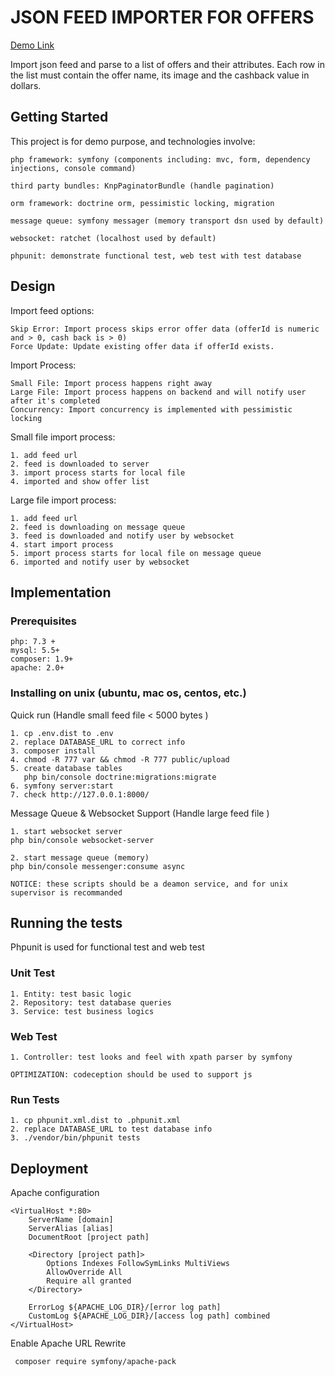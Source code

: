 # JSON FEED IMPORTER FOR OFFERS

[Demo Link](http://yadi.yunlishuju.com/)

Import json feed and parse to a list of offers and their attributes. Each row in the list must contain the offer name, its image and the cashback value in dollars.

## Getting Started

This project is for demo purpose, and technologies involve:

 ```
 php framework: symfony (components including: mvc, form, dependency injections, console command)

 third party bundles: KnpPaginatorBundle (handle pagination) 

 orm framework: doctrine orm, pessimistic locking, migration 

 message queue: symfony messager (memory transport dsn used by default)
 
 websocket: ratchet (localhost used by default)

 phpunit: demonstrate functional test, web test with test database
 ```

## Design


Import feed options:

```
Skip Error: Import process skips error offer data (offerId is numeric and > 0, cash back is > 0)
Force Update: Update existing offer data if offerId exists.
```

Import Process:

```
Small File: Import process happens right away
Large File: Import process happens on backend and will notify user after it's completed
Concurrency: Import concurrency is implemented with pessimistic locking
```

Small file import process:

```
1. add feed url 
2. feed is downloaded to server
3. import process starts for local file
4. imported and show offer list
```


Large file import process:

```
1. add feed url 
2. feed is downloading on message queue
3. feed is downloaded and notify user by websocket
4. start import process
5. import process starts for local file on message queue
6. imported and notify user by websocket
```

## Implementation

### Prerequisites

```
php: 7.3 + 
mysql: 5.5+
composer: 1.9+
apache: 2.0+
```

### Installing on unix (ubuntu, mac os, centos, etc.)

Quick run (Handle small feed file < 5000 bytes )

```
1. cp .env.dist to .env
2. replace DATABASE_URL to correct info
3. composer install
4. chmod -R 777 var && chmod -R 777 public/upload
5. create database tables
   php bin/console doctrine:migrations:migrate
6. symfony server:start
7. check http://127.0.0.1:8000/
```

Message Queue & Websocket Support (Handle large feed file )


```
1. start websocket server
php bin/console websocket-server

2. start message queue (memory)
php bin/console messenger:consume async

NOTICE: these scripts should be a deamon service, and for unix supervisor is recommanded
```


## Running the tests

Phpunit is used for functional test and web test

### Unit Test

```
1. Entity: test basic logic
2. Repository: test database queries
3. Service: test business logics
```

### Web Test

```
1. Controller: test looks and feel with xpath parser by symfony

OPTIMIZATION: codeception should be used to support js
```

### Run Tests

```
1. cp phpunit.xml.dist to .phpunit.xml
2. replace DATABASE_URL to test database info
3. ./vendor/bin/phpunit tests
```

## Deployment

Apache configuration

```
<VirtualHost *:80>
    ServerName [domain]
    ServerAlias [alias]
    DocumentRoot [project path]

    <Directory [project path]>
        Options Indexes FollowSymLinks MultiViews
        AllowOverride All
        Require all granted
    </Directory>

    ErrorLog ${APACHE_LOG_DIR}/[error log path]
    CustomLog ${APACHE_LOG_DIR}/[access log path] combined
</VirtualHost>
```

Enable Apache URL Rewrite

```
 composer require symfony/apache-pack
```



